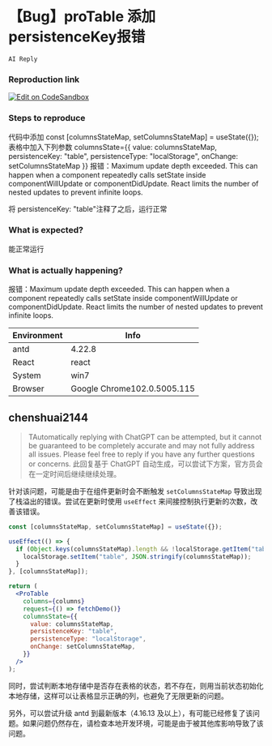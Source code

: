 # 【Bug】proTable 添加persistenceKey报错

`AI Reply`

### Reproduction link

[![Edit on CodeSandbox](https://codesandbox.io/static/img/play-codesandbox.svg)](https://codesandbox.io/s/wu-cha-xun-biao-dan-forked-dqmpbh?file=/App.tsx:3073-3085)

### Steps to reproduce

代码中添加 const [columnsStateMap, setColumnsStateMap] = useState({});
表格中加入下列参数 columnsState={{
        value: columnsStateMap,
        persistenceKey: "table",
        persistenceType: "localStorage",
        onChange: setColumnsStateMap
      }}
报错：Maximum update depth exceeded. This can happen when a component repeatedly calls setState inside componentWillUpdate or componentDidUpdate. React limits the number of nested updates to prevent infinite loops.

将 persistenceKey: "table"注释了之后，运行正常

### What is expected?

能正常运行

### What is actually happening?

报错：Maximum update depth exceeded. This can happen when a component repeatedly calls setState inside componentWillUpdate or componentDidUpdate. React limits the number of nested updates to prevent infinite loops.

| Environment | Info                        |
| ----------- | --------------------------- |
| antd        | 4.22.8                      |
| React       | react                       |
| System      | win7                        |
| Browser     | Google Chrome102.0.5005.115 |

<!-- generated by ant-design-issue-helper. DO NOT REMOVE -->

## chenshuai2144

> TAutomatically replying with ChatGPT can be attempted, but it cannot be guaranteed to be completely accurate and may not fully address all issues. Please feel free to reply if you have any further questions or concerns.
> 此回复基于 ChatGPT 自动生成，可以尝试下方案，官方员会在一定时间后继续继续处理。

针对该问题，可能是由于在组件更新时会不断触发 `setColumnsStateMap` 导致出现了栈溢出的错误。尝试在更新时使用 `useEffect` 来间接控制执行更新的次数，改善该错误。

```jsx
const [columnsStateMap, setColumnsStateMap] = useState({});

useEffect(() => {
  if (Object.keys(columnsStateMap).length && !localStorage.getItem("table")) {
    localStorage.setItem("table", JSON.stringify(columnsStateMap));
  }
}, [columnsStateMap]);

return (
  <ProTable
    columns={columns}
    request={() => fetchDemo()}
    columnsState={{
      value: columnsStateMap,
      persistenceKey: "table",
      persistenceType: "localStorage",
      onChange: setColumnsStateMap,
    }}
  />
);
```

同时，尝试判断本地存储中是否存在表格的状态，若不存在，则用当前状态初始化本地存储，这样可以让表格显示正确的列，也避免了无限更新的问题。

另外，可以尝试升级 antd 到最新版本（4.16.13 及以上），有可能已经修复了该问题。如果问题仍然存在，请检查本地开发环境，可能是由于被其他库影响导致了该问题。
